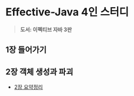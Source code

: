 # Effective-Java 4인 스터디

> __도서: 이펙티브 자바 3판__

## 1장 들어가기
## 2장 객체 생성과 파괴
  - [2장 요약정리](./2장_객체생성과_파괴.md)
